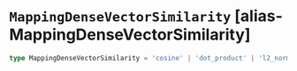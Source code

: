 # `MappingDenseVectorSimilarity` [alias-MappingDenseVectorSimilarity]
```typescript
type MappingDenseVectorSimilarity = 'cosine' | 'dot_product' | 'l2_norm' | 'max_inner_product';
```

